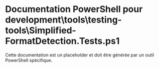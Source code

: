 # Documentation PowerShell pour development\tools\testing-tools\Simplified-FormatDetection.Tests.ps1

Cette documentation est un placeholder et doit être générée par un outil PowerShell spécifique.
